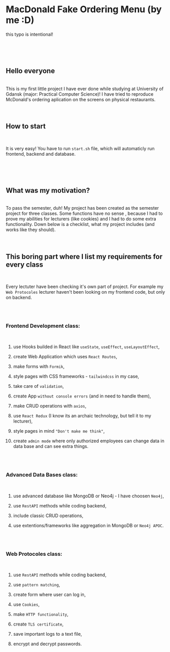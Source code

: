 # MacDonald Fake Ordering Menu (by me :D)

this typo is intentional!

<br>
<br>
<br>

## Hello everyone

<br>
This is my first little project I have ever done while studying at University of Gdansk (major: Practical Computer Science)! I have tried to reproduce McDonald's ordering aplication on the screens on physical restaurants.

<br>
<br>
<br>

## How to start

<br>

It is very easy! You have to run `start.sh` file, which will automaticly run frontend, backend and database. 

<br>
<br>
<br>

## What was my motivation?

<br>
To pass the semester, duh! My project has been created as the semester project for three classes. Some functions have no sense , because I had to prove my abilities for lecturers (like cookies) and I had to do some extra functionality. Down below is a checklist, what my project includes (and works like they should).

<br>
<br>
<br>

## This boring part where I list my requirements for every class

<br>

Every lectuter have been checking it's own part of project. For example my `Web Protocoles` lecturer haven't been looking on my frontend code, but only on backend.

<br>
<br>

### Frontend Development class:

<br>

1. use Hooks builded in React like `useState`, `useEffect`, `useLayoutEffect`,

2. create Web Application which uses `React Routes`,

3. make forms with `Formik`,

4. style pages with CSS frameworks - `tailwindcss` in my case,

5. take care of `validation`,

6. create App `without console errors` (and in need to handle them),

7. make CRUD operations with `axios`,

8. use `React Redux` (I know its an archaic technology, but tell it to my lecturer),

9. style pages in mind `"Don't make me think"`,

10. create `admin mode` where only authorized employees can change data in data base and can see extra things.


<br>
<br>

### Advanced Data Bases class:

<br>

1. use advanced database like MongoDB or Neo4j - I have choosen `Neo4j`,

2. use `RestAPI` methods while coding backend,

3. include classic CRUD operations,

4. use extentions/frameworks like aggregation in MongoDB or `Neo4j APOC`.

<br>
<br>

### Web Protocoles class:

<br>

1. use `RestAPI` methods while coding backend,

2. use `pattern matching`,

3. create form where user can log in,

4. use `Cookies`,

5. make `HTTP functionality`,

6. create `TLS certificate`,

7. save important logs to a text file,

8. encrypt and decrypt passwords.